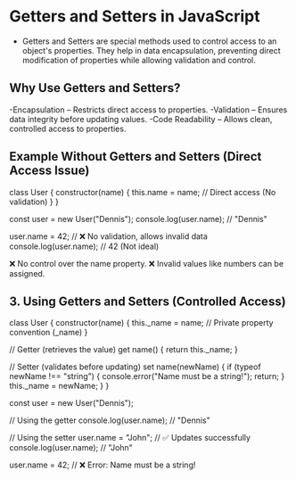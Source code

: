# Getters and Setters in JavaScript
- Getters and Setters are special methods used to control access to an object's properties. They help in data encapsulation, preventing direct modification of properties while allowing validation and control.

## Why Use Getters and Setters?
-Encapsulation – Restricts direct access to properties.
-Validation – Ensures data integrity before updating values.
-Code Readability – Allows clean, controlled access to properties.

## Example Without Getters and Setters (Direct Access Issue)
class User {
  constructor(name) {
    this.name = name; // Direct access (No validation)
  }
}

const user = new User("Dennis");
console.log(user.name); // "Dennis"

user.name = 42; // ❌ No validation, allows invalid data
console.log(user.name); // 42 (Not ideal)

❌ No control over the name property.
❌ Invalid values like numbers can be assigned.

## 3. Using Getters and Setters (Controlled Access)
class User {
  constructor(name) {
    this._name = name; // Private property convention (_name)
  }

  // Getter (retrieves the value)
  get name() {
    return this._name;
  }

  // Setter (validates before updating)
  set name(newName) {
    if (typeof newName !== "string") {
      console.error("Name must be a string!");
      return;
    }
    this._name = newName;
  }
}

const user = new User("Dennis");

// Using the getter
console.log(user.name); // "Dennis"

// Using the setter
user.name = "John"; // ✅ Updates successfully
console.log(user.name); // "John"

user.name = 42; // ❌ Error: Name must be a string!

